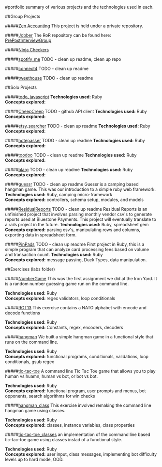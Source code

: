 #portfolio
summary of various projects and the technologies used in each.

##Group Projects

#####[Zen Accounting](http://development.bholben-zen.divshot.io/)
This project is held under a private repository.

#####[Jobber](http://development.bholben-jobber.divshot.io/#/signin)
The RoR repository can be found here: [PrePostInterviewGroup](https://github.com/PrePostInterviewGroup/PrePostInterviewGroup)

#####[Ninja Checkers](https://github.com/brossetti1/Checkers_RB)

#####[spotify_me](https://github.com/brossetti1/spotify_me)
TODO - clean up readme, clean up repo

#####[connect4](https://github.com/brossetti1?tab=repositories)
TODO - clean up readme

#####[tweethouse](https://github.com/brossetti1/tweethouse)
TODO - clean up readme




##Solo Projects

#####[todo_javascript](https://github.com/brossetti1/todo_javascript)
<strong>Technologies used:</strong> Ruby <br>
<strong>Concepts explored:</strong> 

#####[CheepCreep](https://github.com/brossetti1/CheepCreep)
TODO - github API client
<strong>Technologies used:</strong> Ruby <br>
<strong>Concepts explored:</strong>

#####[etsy_searcher](https://github.com/brossetti1/etsy_searcher)
TODO - clean up readme
<strong>Technologies used:</strong> Ruby <br>
<strong>Concepts explored:</strong>

#####[notepasser](https://github.com/brossetti1/notepasser)
TODO - clean up readme
<strong>Technologies used:</strong> Ruby <br>
<strong>Concepts explored:</strong>

#####[toodoo](https://github.com/brossetti1/toodoo)
TODO - clean up readme
<strong>Technologies used:</strong> Ruby <br>
<strong>Concepts explored:</strong>

#####[blarg](https://github.com/brossetti1/blarg)
TODO - clean up readme
<strong>Technologies used:</strong> Ruby <br>
<strong>Concepts explored:</strong>

#####[guessr](https://github.com/brossetti1/guessr)
TODO - clean up readme
Guessr is a camping based hangman game. This was our introduction to a simple ruby web framework. 
<strong>Technologies used:</strong> Ruby, camping micro-framework <br>
<strong>Concepts explored:</strong> controllers, schema setup, modules, and models

#####[ResidualReports](https://github.com/brossetti1/ResidualReports)
TODO - clean up readme
Residual Reports is an unfinished project that involves parsing monthly vendor csv's to generate reports used at Bluestone Payments. This project will eventually translate to a rails project in the future.
<strong>Technologies used:</strong> Ruby, spreadsheet gem <br>
<strong>Concepts explored:</strong> parsing csv's, manipulating rows and columns, exporting data in spreadsheet form.

#####[PinPads](https://github.com/brossetti1/PinPads)
TODO - clean up readme
First project in Ruby, this is a simple program that can analyze card processing fees based on volume and transaction count. 
<strong>Technologies used:</strong> Ruby <br>
<strong>Concepts explored:</strong> message passing, Duck Types, data manipulation.


##Exercises (labs folder)

#####[NumberGame](https://github.com/brossetti1/labs/tree/master/01-05/complete)
This was the first assignment we did at the Iron Yard. It is a random number guessing game run on the command line.

<strong>Technologies used:</strong> Ruby <br>
<strong>Concepts explored:</strong> regex validators, loop conditionals


#####[ROT13](https://github.com/brossetti1/labs/tree/master/01-06)
This exercise contains a NATO alphabet with encode and decode functions

<strong>Technologies used:</strong> Ruby <br>
<strong>Concepts explored:</strong> Constants, regex, encoders, decoders


#####[hangman](https://github.com/brossetti1/labs/tree/master/01-07)
We built a simple hangman game in a functional style that runs on the command line.

<strong>Technologies used:</strong> Ruby <br>
<strong>Concepts explored:</strong> functional programs, conditionals, validations, loop conditionals, gsub regex


#####[tic-tac-toe](https://github.com/brossetti1/labs/tree/master/01-08)
A command line Tic Tac Toe game that allows you to play human vs huamn, human vs bot, or bot vs bot.

<strong>Technologies used:</strong> Ruby <br>
<strong>Concepts explored:</strong> functional program, user prompts and menus, bot opponents, search algorithms for win checks


#####[hangman_class](https://github.com/brossetti1/labs/tree/master/01-13)
This exercise involved remaking the command line hangman game using classes.

<strong>Technologies used:</strong> Ruby <br>
<strong>Concepts explored:</strong> classes, instance variables, class properties


#####[tic-tac-toe_classes](https://github.com/brossetti1/labs/tree/master/01-15)
an implementation of the command line based tic-tac-toe game using classes instad of a functional style. 

<strong>Technologies used:</strong> Ruby <br>
<strong>Concepts explored:</strong> user input, class messages, implementing bot difficulty levels up to hard mode, OOD.